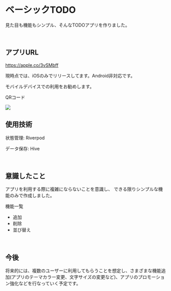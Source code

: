 # ベーシックTODO

見た目も機能もシンプル、そんなTODOアプリを作りました。

<br />

## アプリURL

https://apple.co/3vSMbff

現時点では、iOSのみでリリースしてます。Android非対応です。

モバイルデバイスでの利用をお勧めします。

QRコード

<img src="https://tools-qr-production.s3.amazonaws.com/output/apple-toolbox/4054ac2ef5a05805ee1b93938be98718/be384b70dcd6d57eae09ea4e3f387d15.png">

<br />

## 使用技術

状態管理: Riverpod

データ保存: Hive

<br />

## 意識したこと

アプリを利用する際に複雑にならないことを意識し、
できる限りシンプルな機能のみで作成しました。

機能一覧
* 追加
* 削除
* 並び替え

<br />

## 今後

将来的には、複数のユーザーに利用してもらうことを想定し、さまざまな機能追加(アプリのテーマカラー変更、文字サイズの変更など)、アプリのプロモーション強化などを行なっていく予定です。
